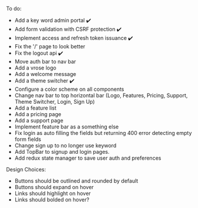 To do:
- Add a key word admin portal :heavy_check_mark:
- Add form validation with CSRF protection :heavy_check_mark:
- Implement access and refresh token issuance :heavy_check_mark:
- Fix the '/' page to look better
- Fix the logout api :heavy_check_mark:
- Move auth bar to nav bar
- Add a vrose logo
- Add a welcome message
- Add a theme switcher :heavy_check_mark:
- Configure a color scheme on all components
- Change nav bar to top horizontal bar (Logo, Features, Pricing, Support, Theme Switcher, Login, Sign Up)
- Add a feature list
- Add a pricing page
- Add a support page
- Implement feature bar as a something else
- Fix login as auto filling the fields but returning 400 error detecting empty form fields
- Change sign up to no longer use keyword
- Add TopBar to signup and login pages.
- Add redux state manager to save user auth and preferences

Design Choices:
- Buttons should be outlined and rounded by default
- Buttons should expand on hover
- Links should highlight on hover
- Links should bolded on hover?